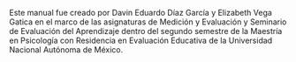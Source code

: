 Este manual fue creado por Davin Eduardo Díaz García y Elizabeth Vega Gatica en el marco de las asignaturas de Medición y Evaluación y Seminario de Evaluación del Aprendizaje dentro del segundo semestre de la Maestría en Psicología con Residencia en Evaluación Educativa de la Universidad Nacional Autónoma de México.